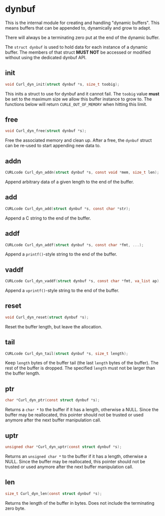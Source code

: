 # dynbuf

This is the internal module for creating and handling "dynamic buffers". This
means buffers that can be appended to, dynamically and grow to adapt.

There will always be a terminating zero put at the end of the dynamic buffer.

The `struct dynbuf` is used to hold data for each instance of a dynamic
buffer. The members of that struct **MUST NOT** be accessed or modified
without using the dedicated dynbuf API.

## init

```c
void Curl_dyn_init(struct dynbuf *s, size_t toobig);
```

This inits a struct to use for dynbuf and it cannot fail. The `toobig` value
**must** be set to the maximum size we allow this buffer instance to grow to.
The functions below will return `CURLE_OUT_OF_MEMORY` when hitting this limit.

## free

```c
void Curl_dyn_free(struct dynbuf *s);
```

Free the associated memory and clean up. After a free, the `dynbuf` struct can
be re-used to start appending new data to.

## addn

```c
CURLcode Curl_dyn_addn(struct dynbuf *s, const void *mem, size_t len);
```

Append arbitrary data of a given length to the end of the buffer.

## add

```c
CURLcode Curl_dyn_add(struct dynbuf *s, const char *str);
```

Append a C string to the end of the buffer.

## addf

```c
CURLcode Curl_dyn_addf(struct dynbuf *s, const char *fmt, ...);
```

Append a `printf()`-style string to the end of the buffer.

## vaddf

```c
CURLcode Curl_dyn_vaddf(struct dynbuf *s, const char *fmt, va_list ap);
```

Append a `vprintf()`-style string to the end of the buffer.

## reset

```c
void Curl_dyn_reset(struct dynbuf *s);
```

Reset the buffer length, but leave the allocation.

## tail

```c
CURLcode Curl_dyn_tail(struct dynbuf *s, size_t length);
```

Keep `length` bytes of the buffer tail (the last `length` bytes of the
buffer). The rest of the buffer is dropped. The specified `length` must not be
larger than the buffer length.

## ptr

```c
char *Curl_dyn_ptr(const struct dynbuf *s);
```

Returns a `char *` to the buffer if it has a length, otherwise a NULL. Since
the buffer may be reallocated, this pointer should not be trusted or used
anymore after the next buffer manipulation call.

## uptr

```c
unsigned char *Curl_dyn_uptr(const struct dynbuf *s);
```

Returns an `unsigned char *` to the buffer if it has a length, otherwise a
NULL. Since the buffer may be reallocated, this pointer should not be trusted
or used anymore after the next buffer manipulation call.

## len

```c
size_t Curl_dyn_len(const struct dynbuf *s);
```

Returns the length of the buffer in bytes. Does not include the terminating
zero byte.
